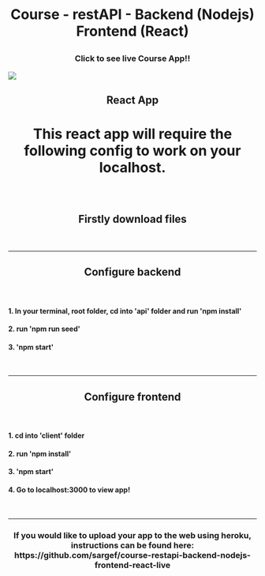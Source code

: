 <h1><b><p align="center">Course - restAPI - Backend (Nodejs) Frontend (React)</p></b></h1>


<h3><b><p align="center">Click to see live Course App!!</p></b></h3>
<a href="https://course-restapi-38.herokuapp.com/" target="_blank"><img src="https://github.com/sargef/course-restapi-backend-nodejs-frontend-react-live/blob/master/assets/course.png"></a>

<h2><b><p align="center">React App</p></b></h2>

<h1><p align="center">This react app will require the following config to work on your localhost.</p></h1>
<br />

<h2><b><p align="center">Firstly download files</p></b></h2>
</br>


----------------------------------------------------------------------------------------------------------------------------------------
<h2><b><p align="center">Configure backend</p></b></h2>
</br>
  
<h4><b>1. In your terminal, root folder, cd into 'api' folder and run 'npm install'</b></h4>
<h4><b>2. run 'npm run seed'</b></h4>
<h4><b>3. 'npm start'</b></h4>
</br>

----------------------------------------------------------------------------------------------------------------------------------------
<h2><b><p align="center">Configure frontend</p></b></h2>
</br>

<h4><b>1. cd into 'client' folder</b></h4>
<h4><b>2. run 'npm install'</b></h4>
<h4><b>3. 'npm start'</b></h4>
<h4><b>4. Go to localhost:3000 to view app!</b></h4>
</br>

----------------------------------------------------------------------------------------------------------------------------------------
<h3><p align="center">If you would like to upload your app to the web using heroku, instructions can be found here: https://github.com/sargef/course-restapi-backend-nodejs-frontend-react-live</p></h3>
<br />

